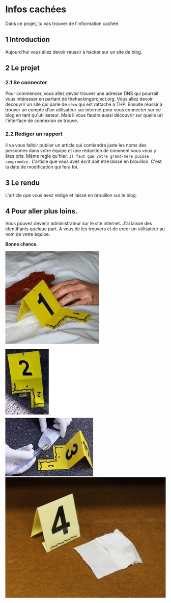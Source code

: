 # Infos cachées
Dans ce projet, tu vas trouver de l'information cachée.

## 1 Introduction
Aujourd’hui vous allez devoir réussir à hacker sur un site de blog.

## 2 Le projet
### 2.1 Se connecter

Pour commencer, vous allez devoir trouver une adresse DNS qui pourrait vous intéresser en partant de thehackingproject.org. Vous allez devoir découvrir un site qui parle de `sécu` qui est rattaché à THP.
Ensuite réussir à trouver un compte d'un utilisateur sur internet pour vous connecter sur ce blog en tant qu'utilisateur. Mais il vous faudra aussi découvrir sur quelle url l'interface de connexion se trouve.

### 2.2 Rédiger un rapport

Il va vous falloir publier un article qui contiendra juste les noms des personnes dans votre équipe et une rédaction de comment vous vous y êtes pris. Même règle qu'hier. ` Il faut que votre grand-mère puisse comprendre. `
L'article que vous avez écrit doit être laissé en brouillon. C'est la date de modification qui fera foi.

## 3 Le rendu
L'article que vous avez rédigé et laissé en brouillon sur le blog.

## 4 Pour aller plus loins.
Vous pouvez devenir administrateur sur le site internet. J'ai laissé des identifiants quelque part. A vous de les trouvers et de creer un utilisateur au nom de votre équipe. 

**Bonne chance.**


![indice_1](https://raw.githubusercontent.com/bafraikin/ressource_thp_cursus_secu/master/ressources/jour_02/indice_1.jpg)

![indice_2](https://raw.githubusercontent.com/bafraikin/ressource_thp_cursus_secu/master/ressources/jour_02/indice_2.jpg)
![indice_3](https://raw.githubusercontent.com/bafraikin/ressource_thp_cursus_secu/master/ressources/jour_02/indice_3.jpg)
![indice_4](https://raw.githubusercontent.com/bafraikin/ressource_thp_cursus_secu/master/ressources/jour_02/indice_4.jpg)
